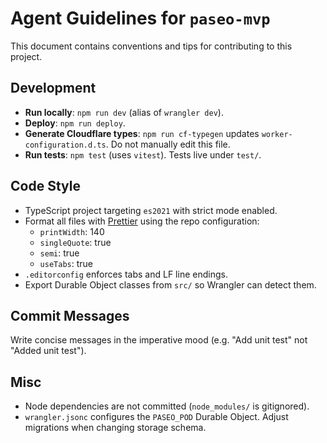 # Agent Guidelines for `paseo-mvp`

This document contains conventions and tips for contributing to this project.

## Development

- **Run locally**: `npm run dev` (alias of `wrangler dev`).
- **Deploy**: `npm run deploy`.
- **Generate Cloudflare types**: `npm run cf-typegen` updates `worker-configuration.d.ts`. Do not manually edit this file.
- **Run tests**: `npm test` (uses `vitest`). Tests live under `test/`.

## Code Style

- TypeScript project targeting `es2021` with strict mode enabled.
- Format all files with [Prettier](https://prettier.io/) using the repo configuration:
  - `printWidth`: 140
  - `singleQuote`: true
  - `semi`: true
  - `useTabs`: true
- `.editorconfig` enforces tabs and LF line endings.
- Export Durable Object classes from `src/` so Wrangler can detect them.

## Commit Messages

Write concise messages in the imperative mood (e.g. "Add unit test" not "Added unit test").

## Misc

- Node dependencies are not committed (`node_modules/` is gitignored).
- `wrangler.jsonc` configures the `PASEO_POD` Durable Object. Adjust migrations when changing storage schema.

